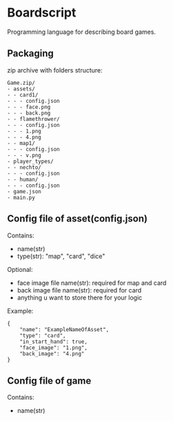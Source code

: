 # Boardscript

Programming language for describing board games.


## Packaging
 
zip archive with folders structure:

```
Game.zip/
- assets/
- - card1/
- - - config.json
- - - face.png
- - - back.png
- - flamethrower/
- - - config.json
- - - 1.png
- - - 4.png
- - map1/
- - - config.json
- - - v.png
- player_types/
- - nechto/
- - - config.json
- - human/
- - - config.json
- game.json
- main.py
```

## Config file of asset(config.json)
Contains:
- name(str)
- type(str): "map", "card", "dice"

Optional:
- face image file name(str): required for map and card
- back image file name(str): required for card
- anything u want to store there for your logic

Example:
```
{
    "name": "ExampleNameOfAsset",
    "type": "card",
    "in_start_hand": true,
    "face_image": "1.png",
    "back_image": "4.png"
}
```

## Config file of game
Contains:
- name(str)
